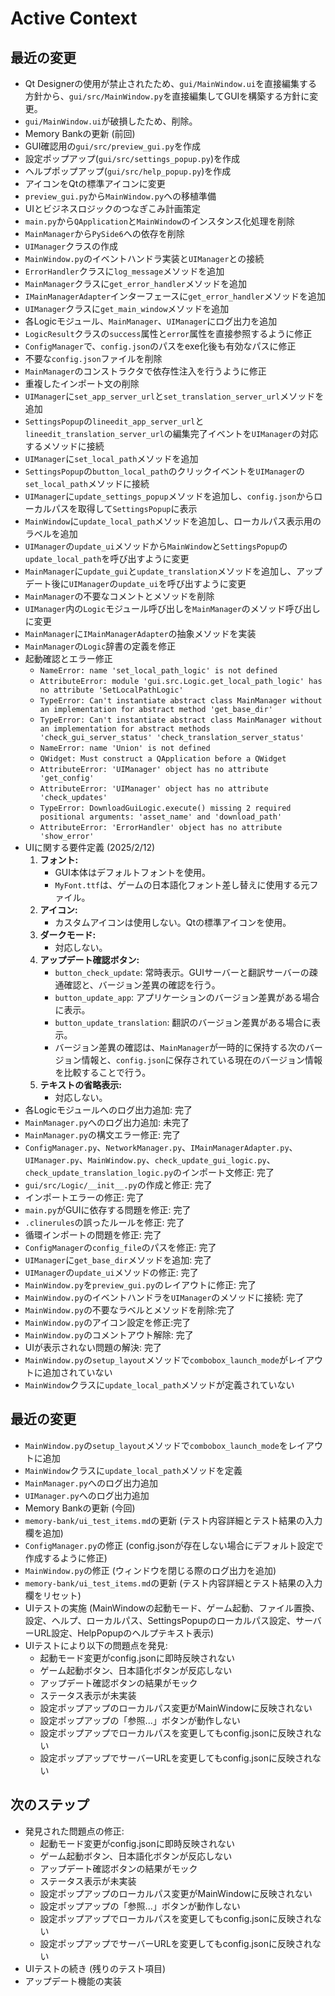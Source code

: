 # Active Context

## 最近の変更

*   Qt Designerの使用が禁止されたため、`gui/MainWindow.ui`を直接編集する方針から、`gui/src/MainWindow.py`を直接編集してGUIを構築する方針に変更。
*   `gui/MainWindow.ui`が破損したため、削除。
*   Memory Bankの更新 (前回)
*   GUI確認用の`gui/src/preview_gui.py`を作成
*   設定ポップアップ(`gui/src/settings_popup.py`)を作成
*   ヘルプポップアップ(`gui/src/help_popup.py`)を作成
*   アイコンをQtの標準アイコンに変更
*   `preview_gui.py`から`MainWindow.py`への移植準備
*   UIとビジネスロジックのつなぎこみ計画策定
*   `main.py`から`QApplication`と`MainWindow`のインスタンス化処理を削除
*   `MainManager`から`PySide6`への依存を削除
*   `UIManager`クラスの作成
*   `MainWindow.py`のイベントハンドラ実装と`UIManager`との接続
*   `ErrorHandler`クラスに`log_message`メソッドを追加
*   `MainManager`クラスに`get_error_handler`メソッドを追加
*   `IMainManagerAdapter`インターフェースに`get_error_handler`メソッドを追加
*   `UIManager`クラスに`get_main_window`メソッドを追加
*   各Logicモジュール、`MainManager`、`UIManager`にログ出力を追加
*   `LogicResult`クラスの`success`属性と`error`属性を直接参照するように修正
*   `ConfigManager`で、`config.json`のパスをexe化後も有効なパスに修正
*   不要な`config.json`ファイルを削除
*   `MainManager`のコンストラクタで依存性注入を行うように修正
*   重複したインポート文の削除
*   `UIManager`に`set_app_server_url`と`set_translation_server_url`メソッドを追加
*   `SettingsPopup`の`lineedit_app_server_url`と`lineedit_translation_server_url`の編集完了イベントを`UIManager`の対応するメソッドに接続
*   `UIManager`に`set_local_path`メソッドを追加
*   `SettingsPopup`の`button_local_path`のクリックイベントを`UIManager`の`set_local_path`メソッドに接続
*   `UIManager`に`update_settings_popup`メソッドを追加し、`config.json`からローカルパスを取得して`SettingsPopup`に表示
*   `MainWindow`に`update_local_path`メソッドを追加し、ローカルパス表示用のラベルを追加
*   `UIManager`の`update_ui`メソッドから`MainWindow`と`SettingsPopup`の`update_local_path`を呼び出すように変更
*   `MainManager`に`update_gui`と`update_translation`メソッドを追加し、アップデート後に`UIManager`の`update_ui`を呼び出すように変更
*   `MainManager`の不要なコメントとメソッドを削除
*   `UIManager`内の`Logic`モジュール呼び出しを`MainManager`のメソッド呼び出しに変更
*   `MainManager`に`IMainManagerAdapter`の抽象メソッドを実装
*   `MainManager`の`Logic`辞書の定義を修正
*   起動確認とエラー修正
    *   `NameError: name 'set_local_path_logic' is not defined`
    *   `AttributeError: module 'gui.src.Logic.get_local_path_logic' has no attribute 'SetLocalPathLogic'`
    *   `TypeError: Can't instantiate abstract class MainManager without an implementation for abstract method 'get_base_dir'`
    *   `TypeError: Can't instantiate abstract class MainManager without an implementation for abstract methods 'check_gui_server_status' 'check_translation_server_status'`
    *   `NameError: name 'Union' is not defined`
    *   `QWidget: Must construct a QApplication before a QWidget`
    *   `AttributeError: 'UIManager' object has no attribute 'get_config'`
    *   `AttributeError: 'UIManager' object has no attribute 'check_updates'`
    *   `TypeError: DownloadGuiLogic.execute() missing 2 required positional arguments: 'asset_name' and 'download_path'`
    *   `AttributeError: 'ErrorHandler' object has no attribute 'show_error'`
* UIに関する要件定義 (2025/2/12)
    1.  **フォント:**
        *   GUI本体はデフォルトフォントを使用。
        *   `MyFont.ttf`は、ゲームの日本語化フォント差し替えに使用する元ファイル。
    2.  **アイコン:**
        *   カスタムアイコンは使用しない。Qtの標準アイコンを使用。
    3.  **ダークモード:**
        *   対応しない。
    4.  **アップデート確認ボタン:**
        *   `button_check_update`: 常時表示。GUIサーバーと翻訳サーバーの疎通確認と、バージョン差異の確認を行う。
        *   `button_update_app`: アプリケーションのバージョン差異がある場合に表示。
        *   `button_update_translation`: 翻訳のバージョン差異がある場合に表示。
        *   バージョン差異の確認は、`MainManager`が一時的に保持する次のバージョン情報と、`config.json`に保存されている現在のバージョン情報を比較することで行う。
    5.  **テキストの省略表示:**
        *   対応しない。
* 各Logicモジュールへのログ出力追加: 完了
* `MainManager.py`へのログ出力追加: 未完了
* `MainManager.py`の構文エラー修正: 完了
* `ConfigManager.py`、`NetworkManager.py`、`IMainManagerAdapter.py`、`UIManager.py`、`MainWindow.py`、`check_update_gui_logic.py`、`check_update_translation_logic.py`のインポート文修正: 完了
* `gui/src/Logic/__init__.py`の作成と修正: 完了
* インポートエラーの修正: 完了
*   `main.py`がGUIに依存する問題を修正: 完了
*   `.clinerules`の誤ったルールを修正: 完了
*   循環インポートの問題を修正: 完了
*   `ConfigManager`の`config_file`のパスを修正: 完了
*   `UIManager`に`get_base_dir`メソッドを追加: 完了
*   `UIManager`の`update_ui`メソッドの修正: 完了
*   `MainWindow.py`を`preview_gui.py`のレイアウトに修正: 完了
*   `MainWindow.py`のイベントハンドラを`UIManager`のメソッドに接続: 完了
*   `MainWindow.py`の不要なラベルとメソッドを削除:完了
*   `MainWindow.py`のアイコン設定を修正:完了
* `MainWindow.py`のコメントアウト解除: 完了
* UIが表示されない問題の解決: 完了
* `MainWindow.py`の`setup_layout`メソッドで`combobox_launch_mode`がレイアウトに追加されていない
* `MainWindow`クラスに`update_local_path`メソッドが定義されていない

## 最近の変更

*   `MainWindow.py`の`setup_layout`メソッドで`combobox_launch_mode`をレイアウトに追加
*   `MainWindow`クラスに`update_local_path`メソッドを定義
*   `MainManager.py`へのログ出力追加
*   `UIManager.py`へのログ出力追加
*   Memory Bankの更新 (今回)
*   `memory-bank/ui_test_items.md`の更新 (テスト内容詳細とテスト結果の入力欄を追加)
*   `ConfigManager.py`の修正 (config.jsonが存在しない場合にデフォルト設定で作成するように修正)
*   `MainWindow.py`の修正 (ウィンドウを閉じる際のログ出力を追加)
*   `memory-bank/ui_test_items.md`の更新 (テスト内容詳細とテスト結果の入力欄をリセット)
*   UIテストの実施 (MainWindowの起動モード、ゲーム起動、ファイル置換、設定、ヘルプ、ローカルパス、SettingsPopupのローカルパス設定、サーバーURL設定、HelpPopupのヘルプテキスト表示)
*   UIテストにより以下の問題点を発見:
    *   起動モード変更がconfig.jsonに即時反映されない
    *   ゲーム起動ボタン、日本語化ボタンが反応しない
    *   アップデート確認ボタンの結果がモック
    *   ステータス表示が未実装
    *   設定ポップアップのローカルパス変更がMainWindowに反映されない
    *   設定ポップアップの「参照...」ボタンが動作しない
    *   設定ポップアップでローカルパスを変更してもconfig.jsonに反映されない
    *   設定ポップアップでサーバーURLを変更してもconfig.jsonに反映されない

## 次のステップ

*   発見された問題点の修正:
    *   起動モード変更がconfig.jsonに即時反映されない
    *   ゲーム起動ボタン、日本語化ボタンが反応しない
    *   アップデート確認ボタンの結果がモック
    *   ステータス表示が未実装
    *   設定ポップアップのローカルパス変更がMainWindowに反映されない
    *   設定ポップアップの「参照...」ボタンが動作しない
    *   設定ポップアップでローカルパスを変更してもconfig.jsonに反映されない
    *   設定ポップアップでサーバーURLを変更してもconfig.jsonに反映されない
*   UIテストの続き (残りのテスト項目)
*   アップデート機能の実装
